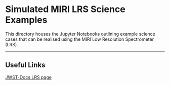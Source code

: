 # Simulated MIRI LRS Science Examples


This directory houses the Jupyter Notebooks outlining example science cases that can be realised using the MIRI Low Resolution Spectrometer (LRS).


----
## Useful Links

[JWST-Docs LRS page](https://jwst-docs.stsci.edu/display/JTI/MIRI+Low-Resolution+Spectroscopy)
